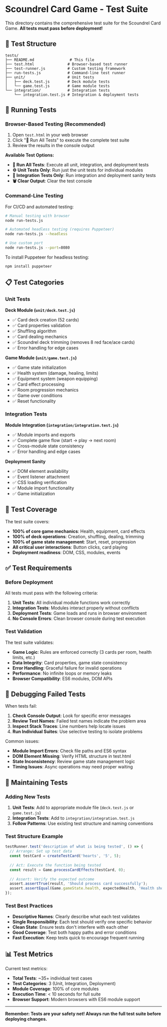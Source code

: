 # Scoundrel Card Game - Test Suite

This directory contains the comprehensive test suite for the Scoundrel Card Game. **All tests must pass before deployment!**

## 🧪 Test Structure

```
tests/
├── README.md                # This file
├── test.html               # Browser-based test runner
├── test-runner.js          # Custom testing framework
├── run-tests.js            # Command-line test runner
├── unit/                   # Unit tests
│   ├── deck.test.js        # Deck module tests
│   └── game.test.js        # Game module tests
└── integration/            # Integration tests
    └── integration.test.js # Integration & deployment tests
```

## 🚀 Running Tests

### Browser-Based Testing (Recommended)

1. Open `test.html` in your web browser
2. Click "🚀 Run All Tests" to execute the complete test suite
3. Review the results in the console output

**Available Test Options:**
- **🚀 Run All Tests**: Execute all unit, integration, and deployment tests
- **⚙️ Unit Tests Only**: Run just the unit tests for individual modules
- **🔗 Integration Tests Only**: Run integration and deployment sanity tests
- **🗑️ Clear Output**: Clear the test console

### Command-Line Testing

For CI/CD and automated testing:

```bash
# Manual testing with browser
node run-tests.js

# Automated headless testing (requires Puppeteer)
node run-tests.js --headless

# Use custom port
node run-tests.js --port=8080
```

To install Puppeteer for headless testing:
```bash
npm install puppeteer
```

## 📋 Test Categories

### Unit Tests

**Deck Module (`unit/deck.test.js`)**
- ✅ Card deck creation (52 cards)
- ✅ Card properties validation
- ✅ Shuffling algorithm
- ✅ Card dealing mechanics
- ✅ Scoundrel deck trimming (removes 8 red face/ace cards)
- ✅ Error handling for edge cases

**Game Module (`unit/game.test.js`)**
- ✅ Game state initialization
- ✅ Health system (damage, healing, limits)
- ✅ Equipment system (weapon equipping)
- ✅ Card effect processing
- ✅ Room progression mechanics
- ✅ Game over conditions
- ✅ Reset functionality

### Integration Tests

**Module Integration (`integration/integration.test.js`)**
- ✅ Module imports and exports
- ✅ Complete game flow (start → play → next room)
- ✅ Cross-module state consistency
- ✅ Error handling and edge cases

**Deployment Sanity**
- ✅ DOM element availability
- ✅ Event listener attachment
- ✅ CSS loading verification
- ✅ Module import functionality
- ✅ Game initialization

## 🎯 Test Coverage

The test suite covers:

- **100% of core game mechanics**: Health, equipment, card effects
- **100% of deck operations**: Creation, shuffling, dealing, trimming
- **100% of game state management**: Start, reset, progression
- **All critical user interactions**: Button clicks, card playing
- **Deployment readiness**: DOM, CSS, modules, events

## ✅ Test Requirements

### Before Deployment

All tests must pass with the following criteria:

1. **Unit Tests**: All individual module functions work correctly
2. **Integration Tests**: Modules interact properly without conflicts
3. **Deployment Tests**: Game loads and runs in browser environment
4. **No Console Errors**: Clean browser console during test execution

### Test Validation

The test suite validates:

- **Game Logic**: Rules are enforced correctly (3 cards per room, health limits, etc.)
- **Data Integrity**: Card properties, game state consistency
- **Error Handling**: Graceful failure for invalid operations
- **Performance**: No infinite loops or memory leaks
- **Browser Compatibility**: ES6 modules, DOM APIs

## 🐛 Debugging Failed Tests

When tests fail:

1. **Check Console Output**: Look for specific error messages
2. **Review Test Names**: Failed test names indicate the problem area
3. **Inspect Stack Traces**: Line numbers help locate issues
4. **Run Individual Suites**: Use selective testing to isolate problems

Common issues:
- **Module Import Errors**: Check file paths and ES6 syntax
- **DOM Element Missing**: Verify HTML structure in test.html
- **State Inconsistency**: Review game state management logic
- **Timing Issues**: Async operations may need proper waiting

## 🔧 Maintaining Tests

### Adding New Tests

1. **Unit Tests**: Add to appropriate module file (`deck.test.js` or `game.test.js`)
2. **Integration Tests**: Add to `integration/integration.test.js`
3. **Follow Patterns**: Use existing test structure and naming conventions

### Test Structure Example

```javascript
testRunner.test('description of what is being tested', () => {
  // Arrange: Set up test data
  const testCard = createTestCard('hearts', '5', 5);
  
  // Act: Execute the function being tested
  const result = Game.processCardEffects(testCard, 0);
  
  // Assert: Verify the expected outcome
  assert.assertTrue(result, 'Should process card successfully');
  assert.assertEqual(Game.gameState.health, expectedHealth, 'Health should update correctly');
});
```

### Test Best Practices

- **Descriptive Names**: Clearly describe what each test validates
- **Single Responsibility**: Each test should verify one specific behavior
- **Clean State**: Ensure tests don't interfere with each other
- **Good Coverage**: Test both happy paths and error conditions
- **Fast Execution**: Keep tests quick to encourage frequent running

## 📊 Test Metrics

Current test metrics:
- **Total Tests**: ~35+ individual test cases
- **Test Categories**: 3 (Unit, Integration, Deployment)
- **Module Coverage**: 100% of core modules
- **Execution Time**: < 10 seconds for full suite
- **Browser Support**: Modern browsers with ES6 module support

---

**Remember: Tests are your safety net! Always run the full test suite before deploying changes.**